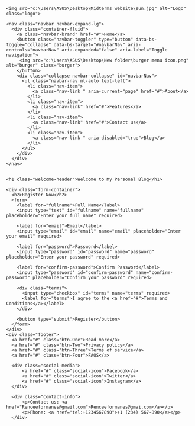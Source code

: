 <!doctype html>
<html lang="en">
  <head>
    <meta charset="utf-8">
    <link rel="stylesheet" href="style.css">
    <link rel="stylesheet">
   <link rel="stylesheet" href="https://cdn.jsdelivr.net/npm/bootstrap@4.3.1/dist/css/bootstrap.min.css" integrity="sha384-ggOyR0iXCbMQv3Xipma34MD+dH/1fQ784/j6cY/iJTQUOhcWr7x9JvoRxT2MZw1T" crossorigin="anonymous">
<title>personal blog</title>
  </head>
  <body>


    
    <img src="c:\Users\ASUS\Desktop\Midterms website\sun.jpg" alt="Logo" class="logo">
  
    <nav class="navbar navbar-expand-lg">
      <div class="container-fluid">
        <a class="navbar-brand" href="#">Home</a>
        <button class="navbar-toggler" type="button" data-bs-toggle="collapse" data-bs-target="#navbarNav" aria-controls="navbarNav" aria-expanded="false" aria-label="Toggle navigation">
         <img src="c:\Users\ASUS\Desktop\New folder\burger menu icon.png" alt="burger" class="burger">
        </button>
        <div class="collapse navbar-collapse" id="navbarNav">
          <ul class="navbar-nav ml-auto text-left">
            <li class="nav-item">
              <a class="nav-link " aria-current="page" href="#">About</a>
            </li>
            <li class="nav-item">
              <a class="nav-link" href="#">Features</a>
            </li>
            <li class="nav-item">
              <a class="nav-link" href="#">Contact us</a>
            </li>
            <li class="nav-item">
              <a class="nav-link " aria-disabled="true">Blog</a>
            </li>
          </ul>
        </div>
      </div>
    </nav>
  
    
    <h1 class="welcome-header">Welcome to My Personal Blog</h1>
  
    <div class="form-container">
      <h2>Register Now</h2>
      <form>
        <label for="fullname">Full Name</label>
        <input type="text" id="fullname" name="fullname" placeholder="Enter your full name" required>
  
        <label for="email">Email</label>
        <input type="email" id="email" name="email" placeholder="Enter your email" required>
  
        <label for="password">Password</label>
        <input type="password" id="password" name="password" placeholder="Enter your password" required>
  
        <label for="confirm-password">Confirm Password</label>
        <input type="password" id="confirm-password" name="confirm-password" placeholder="Confirm your password" required>
  
        <div class="terms">
          <input type="checkbox" id="terms" name="terms" required>
          <label for="terms">I agree to the <a href="#">Terms and Conditions</a></label>
        </div>
  
        <button type="submit">Register</button>
      </form>
    </div>
    <div class="footer">
      <a href="#" class="btn-One">Read more</a>
      <a href="#" class="btn-Two">Privacy policy</a>
      <a href="#" class="btn-Three">Terms of service</a>
      <a href="#" class="btn-Four">FAQS</a>
      
      <div class="social-media">
          <a href="#" class="social-icon">Facebook</a>
          <a href="#" class="social-icon">Twitter</a>
          <a href="#" class="social-icon">Instagram</a>
      </div>
      
      <div class="contact-info">
          <p>Contact us: <a href="Renceeformanes@gmail.com">Renceeformanes@gmai.com</a></p>
          <p>Phone: <a href="tel:+1234567890">+1 (234) 567-890</a></p>
      </div>
  </div>
    <script src="https://code.jquery.com/jquery-3.3.1.slim.min.js" integrity="sha384-q8i/X+965DzO0rT7abK41JStQIAqVgRVzpbzo5smXKp4YfRvH+8abtTE1Pi6jizo" crossorigin="anonymous"></script>
    <script src="https://cdn.jsdelivr.net/npm/popper.js@1.14.7/dist/umd/popper.min.js" integrity="sha384-UO2eT0CpHqdSJQ6hJty5KVphtPhzWj9WO1clHTMGa3JDZwrnQq4sF86dIHNDz0W1" crossorigin="anonymous"></script>
    <script src="https://cdn.jsdelivr.net/npm/bootstrap@4.3.1/dist/js/bootstrap.min.js" integrity="sha384-JjSmVgyd0p3pXB1rRibZUAYoIIy6OrQ6VrjIEaFf/nJGzIxFDsf4x0xIM+B07jRM" crossorigin="anonymous"></script>
  </body>
</html>
